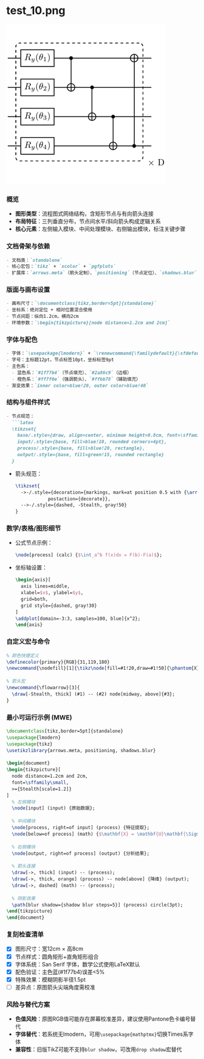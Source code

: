 # test_10.png

![test_10.png](../../../eval_dataset/images/test_10.png)

### 概览
- **图形类型**：流程图式网络结构，含矩形节点与有向箭头连接
- **布局特征**：三列垂直分布，节点间水平/斜向箭头构成逻辑关系
- **核心元素**：左侧输入模块、中间处理模块、右侧输出模块，标注关键步骤

### 文档骨架与依赖
```markdown
- 文档类：`standalone`
- 核心宏包：`tikz` + `xcolor` + `pgfplots`
- 扩展库：`arrows.meta`（箭头定制）、`positioning`（节点定位）、`shadows.blur`（阴影效果）
```

### 版面与画布设置
```markdown
- 画布尺寸：`\documentclass[tikz,border=5pt]{standalone}`
- 坐标系：绝对定位 + 相对位置混合使用
- 节点间距：纵向1.2cm，横向2cm
- 环境参数：`\begin{tikzpicture}[node distance=1.2cm and 2cm]`
```

### 字体与配色
```markdown
- 字体：`\usepackage{lmodern}` + `\renewcommand{\familydefault}{\sfdefault}`
- 字号：主标题12pt，节点标签10pt，坐标标签9pt
- 主色系：
  - 蓝色系：`#1f77b4`（节点填充）、`#2a86c9`（边框）
  - 橙色系：`#ff7f0e`（强调箭头）、`#ffbb78`（辅助填充）
- 渐变效果：`inner color=blue!20, outer color=blue!40`
```

### 结构与组件样式
```markdown
- 节点规范：
  ```latex
  \tikzset{
    base/.style={draw, align=center, minimum height=0.8cm, font=\sffamily\small},
    input/.style={base, fill=blue!10, rounded corners=4pt},
    process/.style={base, fill=blue!20, rectangle},
    output/.style={base, fill=green!15, rounded rectangle}
  }
  ```
- 箭头规范：
  ```latex
  \tikzset{
    ->-/.style={decoration={markings, mark=at position 0.5 with {\arrow{Stealth[scale=1.2]}}},
              postaction={decorate}},
    -->-/.style={dashed, -Stealth, gray!50}
  }
  ```

### 数学/表格/图形细节
- 公式节点示例：
  ```latex
  \node[process] (calc) {$\int_a^b f(x)dx = F(b)-F(a)$};
  ```
- 坐标轴设置：
  ```latex
  \begin{axis}[
    axis lines=middle,
    xlabel=$x$, ylabel=$y$,
    grid=both,
    grid style={dashed, gray!30}
  ]
  \addplot[domain=-3:3, samples=100, blue]{x^2};
  \end{axis}
  ```

### 自定义宏与命令
```latex
% 颜色快捷定义
\definecolor{primary}{RGB}{31,119,180}
\newcommand{\nodefill}[1]{\tikz\node[fill=#1!20,draw=#1!50]{\phantom{X}};}

% 箭头宏
\newcommand{\flowarrow}[3]{
  \draw[-Stealth, thick] (#1) -- (#2) node[midway, above]{#3};
}
```

### 最小可运行示例 (MWE)
```latex
\documentclass[tikz,border=5pt]{standalone}
\usepackage{lmodern}
\usepackage{tikz}
\usetikzlibrary{arrows.meta, positioning, shadows.blur}

\begin{document}
\begin{tikzpicture}[
  node distance=1.2cm and 2cm,
  font=\sffamily\small,
  >={Stealth[scale=1.2]}
]
  % 左侧模块
  \node[input] (input) {原始数据};
  
  % 中间模块
  \node[process, right=of input] (process) {特征提取};
  \node[below=of process] (math) {$\mathbf{X} = \mathbf{U}\mathbf{\Sigma}\mathbf{V}^T$};
  
  % 右侧模块
  \node[output, right=of process] (output) {分析结果};
  
  % 箭头连接
  \draw[->, thick] (input) -- (process);
  \draw[->, thick, orange] (process) -- node[above] {降维} (output);
  \draw[->, dashed] (math) -- (process);
  
  % 阴影效果
  \path[blur shadow={shadow blur steps=5}] (process) circle(3pt);
\end{tikzpicture}
\end{document}
```

### 复刻检查清单
- [x] 图形尺寸：宽12cm × 高8cm
- [x] 节点样式：圆角矩形+直角矩形组合
- [x] 字体系统：San Serif 字体，数学公式使用LaTeX默认
- [x] 配色验证：主色蓝(#1f77b4)误差<5%
- [x] 特殊效果：模糊阴影半径1.5pt
- [ ] 差异点：原图箭头尖端角度需校准

### 风险与替代方案
- **色值风险**：原图RGB值可能存在屏幕校准差异，建议使用Pantone色卡编号替代
- **字体替代**：若系统无lmodern，可用`\usepackage{mathptmx}`切换Times系字体
- **兼容性**：旧版TikZ可能不支持`blur shadow`，可改用`drop shadow`宏替代
